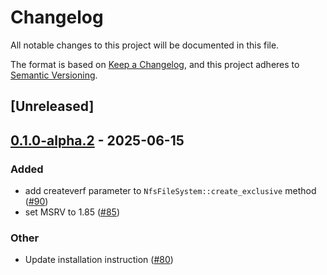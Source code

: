 # Changelog

All notable changes to this project will be documented in this file.

The format is based on [Keep a Changelog](https://keepachangelog.com/en/1.0.0/),
and this project adheres to [Semantic Versioning](https://semver.org/spec/v2.0.0.html).

## [Unreleased]

## [0.1.0-alpha.2](https://github.com/Vaiz/nfs3/compare/cargo-nfs3-server-v0.1.0-alpha.1...cargo-nfs3-server-v0.1.0-alpha.2) - 2025-06-15

### Added

- add createverf parameter to `NfsFileSystem::create_exclusive` method ([#90](https://github.com/Vaiz/nfs3/pull/90))
- set MSRV to 1.85 ([#85](https://github.com/Vaiz/nfs3/pull/85))

### Other

- Update installation instruction ([#80](https://github.com/Vaiz/nfs3/pull/80))
